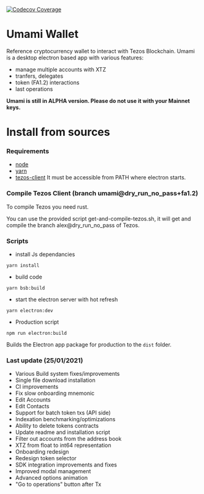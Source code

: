 [![Codecov Coverage](https://img.shields.io/codecov/c/gitlab/nomadic-labs/ref-wallet/coverage.svg?style=flat-square)](https://codecov.io/gl/nomadic-labs/ref-wallet/)

Umami Wallet
===========================================================================

Reference cryptocurrency wallet to interact with Tezos Blockchain. 
Umami is a desktop electron based app with various features: 

- manage multiple accounts with XTZ
- tranfers, delegates
- token (FA1.2) interactions
- last operations

__Umami is still in ALPHA version. Please do not use it with your Mainnet keys.__

# Install from sources

### Requirements

* [node](https://nodejs.org)
* [yarn](https://yarnpkg.com)
* [tezos-client](https://gitlab.com/tezos/tezos)
  It must be accessible from PATH where electron starts.

### Compile Tezos Client (branch umami@dry_run_no_pass+fa1.2)

To compile Tezos you need rust.

You can use the provided script get-and-compile-tezos.sh, it will get and compile the branch alex@dry_run_no_pass of Tezos.

### Scripts

* install Js dependancies

`yarn install`

* build code

`yarn bsb:build`

* start the electron server with hot refresh

`yarn electron:dev`

* Production script

`npm run electron:build`

Builds the Electron app package for production to the `dist` folder.

### Last update (25/01/2021)

- Various Build system fixes/improvements
- Single file download installation
- CI improvements
- Fix slow onboarding mnemonic
- Edit Accounts
- Edit Contacts
- Support for batch token txs (API side)
- Indexation benchmarking/optimizations
- Ability to delete tokens contracts
- Update readme and installation script
- Filter out accounts from the address book
- XTZ from float to int64 representation
- Onboarding redesign
- Redesign token selector
- SDK integration improvements and fixes
- Improved modal management
- Advanced options animation
- "Go to operations" button after Tx
